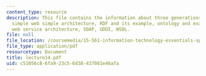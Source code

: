 ```yaml
---
content_type: resource
description: This file contains the information about three generations of web, xml,
  simple web simple architecture, RDF and its example, ontology and example, web services,
  web service architecture, SOAP, UDDI, WSDL.
file: null
file_location: /coursemedia/15-561-information-technology-essentials-spring-2005/c51056c86fa923c56d38437081e46afa_lecture14.pdf
file_type: application/pdf
resourcetype: Document
title: lecture14.pdf
uid: c51056c8-6fa9-23c5-6d38-437081e46afa
---
```

